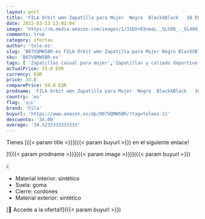 ```yaml
---
layout: post
title: 'FILA Orbit wmn Zapatilla para Mujer  Negro  BlackXBlack   38 EU'
date: 2022-03-13 13:01:04
image: 'https://m.media-amazon.com/images/I/31DX+03nmaL._SL500_._SL400_.jpg'
comments: true
category: ofertas
author: 'tole.es'
slug: 'B07VQMW5BR-es FILA Orbit wmn Zapatilla para Mujer Negro BlackXBlack 38 EU'
sku: 'B07VQMW5BR-es'
tags: [ 'Zapatillas casual para mujer','Zapatillas y calzado deportivo para mujer','Zapatos','Zapatos para mujer','Zapatos y complementos','fila','zapatilla', ]
actualPrice: 33.0 EUR
currency: EUR
price: 33.0
comparePrice: 50.0 EUR
prodname: 'FILA Orbit wmn Zapatilla para Mujer  Negro  BlackXBlack   38 EU'
country: 'es'
flag: '🇪🇸'
brand: 'Fila'
buyurl: 'https://www.amazon.es/dp/B07VQMW5BR/?tag=tolees-21'
descuento: '34.00'
average: '34.5233333333333'
---
```


Tienes [{{< param title >}}]({{< param buyurl >}}) en el siguiente enlace!

[![{{< param prodname >}}]({{< param image >}})]({{< param buyurl >}})

ℹ️:

- Material interior: sintético
- Suela: goma
- Cierre: cordones
- Material exterior: sintético

[🛒 Accede a la oferta!!]({{< param buyurl >}})
